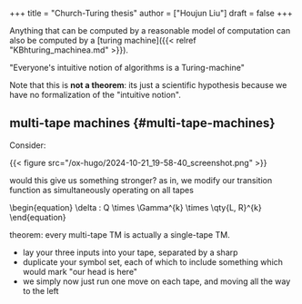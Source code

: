 +++
title = "Church-Turing thesis"
author = ["Houjun Liu"]
draft = false
+++

Anything that can be computed by a reasonable model of computation can also be computed by a [turing machine]({{< relref "KBhturing_machinea.md" >}}).

"Everyone's intuitive notion of algorithms is a Turing-machine"

Note that this is **not a theorem**: its just a scientific hypothesis because we have no formalization of the "intuitive notion".


## multi-tape machines {#multi-tape-machines}

Consider:

{{< figure src="/ox-hugo/2024-10-21_19-58-40_screenshot.png" >}}

would this give us something stronger? as in, we modify our transition function as simultaneously operating on all tapes

\begin{equation}
\delta : Q \times \Gamma^{k} \times \qty{L, R}^{k}
\end{equation}

theorem: every multi-tape TM is actually a single-tape TM.

-   lay your three inputs into your tape, separated by a sharp
-   duplicate your symbol set, each of which to include something which would mark "our head is here"
-   we simply now just run one move on each tape, and moving all the way to the left
